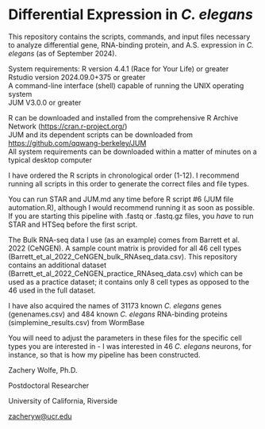 # Differential Expression in *C. elegans*
This repository contains the scripts, commands, and input files necessary to analyze differential gene, RNA-binding protein, and A.S. expression in *C. elegans* (as of September 2024).

System requirements:
R version 4.4.1 (Race for Your Life) or greater \
Rstudio version 2024.09.0+375 or greater \
A command-line interface (shell) capable of running the UNIX operating system \
JUM V3.0.0 or greater

R can be downloaded and installed from the comprehensive R Archive Network (https://cran.r-project.org/) \
JUM and its dependent scripts can be downloaded from https://github.com/qqwang-berkeley/JUM \
All system requirements can be downloaded within a matter of minutes on a typical desktop computer

I have ordered the R scripts in chronological order (1-12). I recommend running all scripts in this order to generate the correct files and file types.

You can run STAR and JUM.md any time before R script #6 (JUM file automation.R), although I would recommend running it as soon as possible. If you are starting this pipeline with .fastq or .fastq.gz files, you *have* to run STAR and HTSeq before the first script.

The Bulk RNA-seq data I use (as an example) comes from Barrett et al. 2022 (CeNGEN). A sample count matrix is provided for all 46 cell types (Barrett_et_al_2022_CeNGEN_bulk_RNAseq_data.csv). This repository contains an additional dataset (Barrett_et_al_2022_CeNGEN_practice_RNAseq_data.csv) which can be used as a practice dataset; it contains only 8 cell types as opposed to the 46 used in the full dataset.

I have also acquired the names of 31173 known *C. elegans* genes (genenames.csv) and 484 known *C. elegans* RNA-binding proteins (simplemine_results.csv) from WormBase

You will need to adjust the parameters in these files for the specific cell types you are interested in - I was interested in 46 *C. elegans* neurons, for instance, so that is how my pipeline has been constructed.

Zachery Wolfe, Ph.D.

Postdoctoral Researcher

University of California, Riverside

zacheryw@ucr.edu

